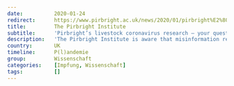 ```yaml
---
date:          2020-01-24
redirect:      https://www.pirbright.ac.uk/news/2020/01/pirbright%E2%80%99s-livestock-coronavirus-research-%E2%80%93-your-questions-answered
title:         The Pirbright Institute
subtitle:      'Pirbright’s livestock coronavirus research – your questions answered'
description:   'The Pirbright Institute is aware that misinformation regarding the Institute and its research is circulating on social media following an outbreak of a new (novel) coronavirus that infects humans in Wuhan, China. These are the facts regarding our coronavirus research and funding. The Pirbright Institute carries out research on infectious bronchitis virus (IBV), a coronavirus …'
country:       UK
timeline:      P(l)andemie
group:         Wissenschaft
categories:    [Impfung, Wissenschaft]
tags:          []
---
```


